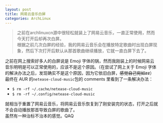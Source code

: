 ```yaml
---
layout: post
title: 网易云音乐白屏
categories: ArchLinux
---
```


> 之前在archlinuxcn源中很轻松就装上了网易云音乐，一直正常使用，然而今天打开后却再次白屏。  
> 根据之前几次白屏的经验，我的网易云音乐会在播放特定歌曲时出现白屏现象，然后下次打开后默认从那首歌曲继续播放，它就一直白屏下去了。  

<!-- more -->

之前在网上搜索好多人的白屏说是 Emoji 字体的锅，然而我刚装上的时候网易云音乐明明是可以正常使用的，应该不是这个原因。（在尝试了网上关于 Emoji 字体的解决办法之后，发现确实不是这个原因，因为它依旧白屏，~~感觉自己宛如zz~~）  
最终在 AUR 的`netease-cloud-music`包的 comments 里看到了一条解决办法：  
 * `$ rm -rf ~/.cache/netease-cloud-music`
 * `$ rm -rf ~/.config/netease-cloud-music`

就相当于重置了网易云音乐，将网易云音乐恢复到了刚安装完的状态，打开之后就不会自动播放那首导致白屏的歌曲了。  
虽然有一种治标不治本的感觉。QAQ
